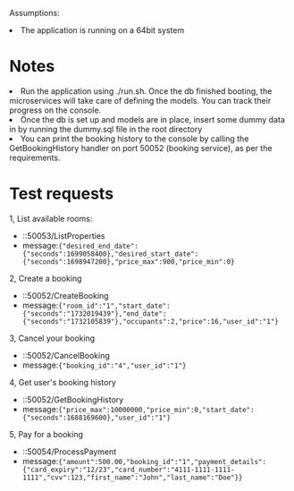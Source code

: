 Assumptions:
<li>
The application is running on a 64bit system
</li>

<h1>Notes</h1>
<li>
Run the application using ./run.sh. Once the db finished booting, the microservices will take care of defining the models.
You can track their progress on the console.
</li>
<li>
Once the db is set up and models are in place, insert some dummy data in by running the dummy.sql file in the root directory
</li>
<li>
You can print the booking history to the console by calling the GetBookingHistory handler on port 50052 (booking service), as per the requirements.
</li>


<h1>Test requests</h1>


1, List available rooms:

- ::50053/ListProperties 
- message:`{"desired_end_date":{"seconds":1699058400},"desired_start_date":{"seconds":1698947200},"price_max":900,"price_min":0}`

2, Create a booking

- ::50052/CreateBooking 
- message:`{"room_id":"1","start_date":{"seconds":"1732019439"},"end_date":{"seconds":"1732105839"},"occupants":2,"price":16,"user_id":"1"}`

3, Cancel your booking

- ::50052/CancelBooking
- message:`{"booking_id":"4","user_id":"1"}`

4, Get user's booking history

- ::50052/GetBookingHistory
- message:`{"price_max":10000000,"price_min":0,"start_date":{"seconds":1688169600},"user_id":"1"}`

5, Pay for a booking
- ::50054/ProcessPayment
- message:`{"amount":500.00,"booking_id":"1","payment_details":{"card_expiry":"12/23","card_number":"4111-1111-1111-1111","cvv":123,"first_name":"John","last_name":"Doe"}}`